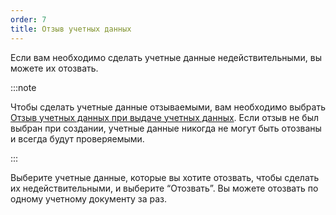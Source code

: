 ```yaml
---
order: 7
title: Отзыв учетных данных
---
```


Если вам необходимо сделать учетные данные недействительными, вы можете их отозвать.

:::note 

Чтобы сделать учетные данные отзываемыми, вам необходимо выбрать [Отзыв учетных данных при выдаче учетных данных](./vydacha-proveryaemykh-uchetnykh-dannykh/filtraciya-zagruzka-i-udalenie-uchetnykh-dannykh). Если отзыв не был выбран при создании, учетные данные никогда не могут быть отозваны и всегда будут проверяемыми.

:::

Выберите учетные данные, которые вы хотите отозвать, чтобы сделать их недействительными, и выберите “Отозвать”. Вы можете отозвать по одному учетному документу за раз.


